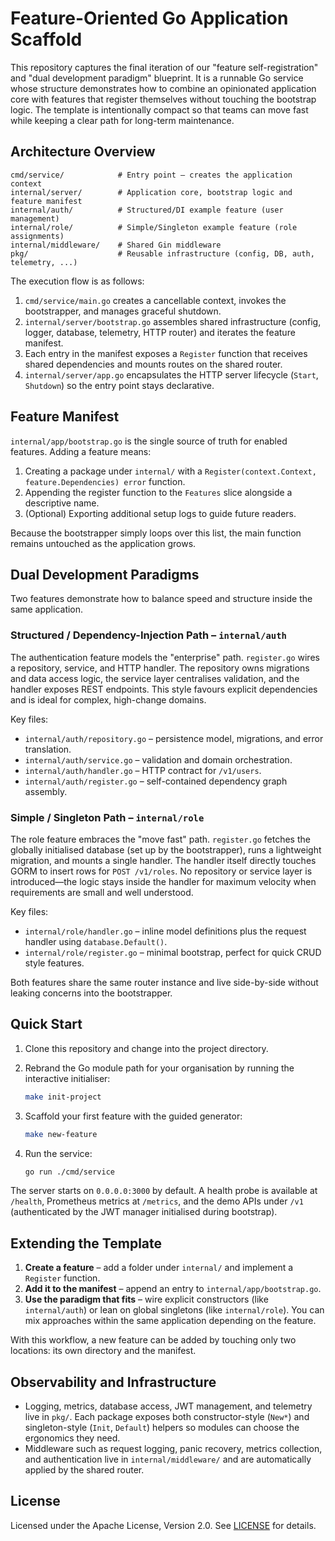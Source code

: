 # Feature-Oriented Go Application Scaffold

This repository captures the final iteration of our "feature self-registration" and "dual development paradigm" blueprint. It is a runnable Go service whose structure demonstrates how to combine an opinionated application core with features that register themselves without touching the bootstrap logic. The template is intentionally compact so that teams can move fast while keeping a clear path for long-term maintenance.

## Architecture Overview

```
cmd/service/            # Entry point – creates the application context
internal/server/        # Application core, bootstrap logic and feature manifest
internal/auth/          # Structured/DI example feature (user management)
internal/role/          # Simple/Singleton example feature (role assignments)
internal/middleware/    # Shared Gin middleware
pkg/                    # Reusable infrastructure (config, DB, auth, telemetry, ...)
```

The execution flow is as follows:

1. `cmd/service/main.go` creates a cancellable context, invokes the bootstrapper, and manages graceful shutdown.
2. `internal/server/bootstrap.go` assembles shared infrastructure (config, logger, database, telemetry, HTTP router) and iterates the feature manifest.
3. Each entry in the manifest exposes a `Register` function that receives shared dependencies and mounts routes on the shared router.
4. `internal/server/app.go` encapsulates the HTTP server lifecycle (`Start`, `Shutdown`) so the entry point stays declarative.

## Feature Manifest

`internal/app/bootstrap.go` is the single source of truth for enabled features. Adding a feature means:

1. Creating a package under `internal/` with a `Register(context.Context, feature.Dependencies) error` function.
2. Appending the register function to the `Features` slice alongside a descriptive name.
3. (Optional) Exporting additional setup logs to guide future readers.

Because the bootstrapper simply loops over this list, the main function remains untouched as the application grows.

## Dual Development Paradigms

Two features demonstrate how to balance speed and structure inside the same application.

### Structured / Dependency-Injection Path – `internal/auth`

The authentication feature models the "enterprise" path. `register.go` wires a repository, service, and HTTP handler. The repository owns migrations and data access logic, the service layer centralises validation, and the handler exposes REST endpoints. This style favours explicit dependencies and is ideal for complex, high-change domains.

Key files:

- `internal/auth/repository.go` – persistence model, migrations, and error translation.
- `internal/auth/service.go` – validation and domain orchestration.
- `internal/auth/handler.go` – HTTP contract for `/v1/users`.
- `internal/auth/register.go` – self-contained dependency graph assembly.

### Simple / Singleton Path – `internal/role`

The role feature embraces the "move fast" path. `register.go` fetches the globally initialised database (set up by the bootstrapper), runs a lightweight migration, and mounts a single handler. The handler itself directly touches GORM to insert rows for `POST /v1/roles`. No repository or service layer is introduced—the logic stays inside the handler for maximum velocity when requirements are small and well understood.

Key files:

- `internal/role/handler.go` – inline model definitions plus the request handler using `database.Default()`.
- `internal/role/register.go` – minimal bootstrap, perfect for quick CRUD style features.

Both features share the same router instance and live side-by-side without leaking concerns into the bootstrapper.

## Quick Start

1. Clone this repository and change into the project directory.
2. Rebrand the Go module path for your organisation by running the interactive initialiser:

   ```bash
   make init-project
   ```

3. Scaffold your first feature with the guided generator:

   ```bash
   make new-feature
   ```

4. Run the service:

   ```bash
   go run ./cmd/service
   ```

The server starts on `0.0.0.0:3000` by default. A health probe is available at `/health`, Prometheus metrics at `/metrics`, and the demo APIs under `/v1` (authenticated by the JWT manager initialised during bootstrap).

## Extending the Template

1. **Create a feature** – add a folder under `internal/` and implement a `Register` function.
2. **Add it to the manifest** – append an entry to `internal/app/bootstrap.go`.
3. **Use the paradigm that fits** – wire explicit constructors (like `internal/auth`) or lean on global singletons (like `internal/role`). You can mix approaches within the same application depending on the feature.

With this workflow, a new feature can be added by touching only two locations: its own directory and the manifest.

## Observability and Infrastructure

- Logging, metrics, database access, JWT management, and telemetry live in `pkg/`. Each package exposes both constructor-style (`New*`) and singleton-style (`Init`, `Default`) helpers so modules can choose the ergonomics they need.
- Middleware such as request logging, panic recovery, metrics collection, and authentication live in `internal/middleware/` and are automatically applied by the shared router.

## License

Licensed under the Apache License, Version 2.0. See [LICENSE](LICENSE) for details.
